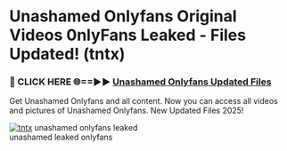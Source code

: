 # Unashamed Onlyfans Original Videos 0nlyFans Leaked - Files Updated! (tntx)

<h3>🔴 CLICK HERE 🌐==►► <a href="https://tinyurl.com/2wckxsce" rel="nofollow">Unashamed Onlyfans Updated Files</a></h3>

Get Unashamed Onlyfans and all content. Now you can access all videos and pictures of Unashamed Onlyfans. New Updated Files 2025!

[![tntx](https://i.imgur.com/AFduVYN.gif)](https://tinyurl.com/2wckxsce)
unashamed onlyfans leaked<br>
unashamed leaked onlyfans